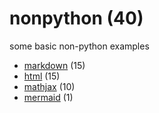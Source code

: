# nonpython (40)
some basic non-python examples

+ [markdown](markdown/README.md) (15)
+ [html](html/README.md) (15)
+ [mathjax](mathjax/README.md) (10)
+ [mermaid](mermaid/README.md) (1)
